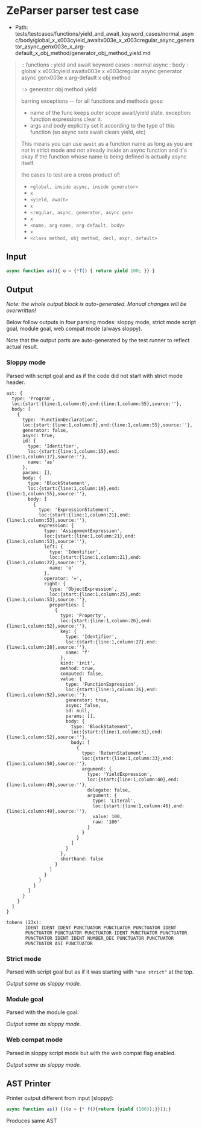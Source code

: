# ZeParser parser test case

- Path: tests/testcases/functions/yield_and_await_keyword_cases/normal_async/body/global_x_x003cyield_awaitx003e_x_x003cregular_async_generator_async_genx003e_x_arg-default_x_obj_method/generator_obj_method_yield.md

> :: functions : yield and await keyword cases : normal async : body : global x x003cyield awaitx003e x x003cregular async generator async genx003e x arg-default x obj method
>
> ::> generator obj method yield
>
> barring exceptions -- for all functions and methods goes:
>
> - name of the func keeps outer scope await/yield state. exception: function expressions clear it.
> - args and body explicitly set it according to the type of this function (so async sets await clears yield, etc)
>
> This means you can use `await` as a function name as long as you are not in strict mode and not already inside an async function and it's okay if the function whose name is being defined is actually async itself.
>
> the cases to test are a cross product of:
>
> - `<global, inside async, inside generator>` 
> - `x` 
> - `<yield, await>`
> - `x` 
> - `<regular, async, generator, async gen>`
> - `x` 
> - `<name, arg-name, arg-default, body>`
> - `x`
> - `<class method, obj method, decl, expr, default>`

## Input

`````js
async function as(){ o = {*f() { return yield 100; }} }
`````

## Output

_Note: the whole output block is auto-generated. Manual changes will be overwritten!_

Below follow outputs in four parsing modes: sloppy mode, strict mode script goal, module goal, web compat mode (always sloppy).

Note that the output parts are auto-generated by the test runner to reflect actual result.

### Sloppy mode

Parsed with script goal and as if the code did not start with strict mode header.

`````
ast: {
  type: 'Program',
  loc:{start:{line:1,column:0},end:{line:1,column:55},source:''},
  body: [
    {
      type: 'FunctionDeclaration',
      loc:{start:{line:1,column:0},end:{line:1,column:55},source:''},
      generator: false,
      async: true,
      id: {
        type: 'Identifier',
        loc:{start:{line:1,column:15},end:{line:1,column:17},source:''},
        name: 'as'
      },
      params: [],
      body: {
        type: 'BlockStatement',
        loc:{start:{line:1,column:19},end:{line:1,column:55},source:''},
        body: [
          {
            type: 'ExpressionStatement',
            loc:{start:{line:1,column:21},end:{line:1,column:53},source:''},
            expression: {
              type: 'AssignmentExpression',
              loc:{start:{line:1,column:21},end:{line:1,column:53},source:''},
              left: {
                type: 'Identifier',
                loc:{start:{line:1,column:21},end:{line:1,column:22},source:''},
                name: 'o'
              },
              operator: '=',
              right: {
                type: 'ObjectExpression',
                loc:{start:{line:1,column:25},end:{line:1,column:53},source:''},
                properties: [
                  {
                    type: 'Property',
                    loc:{start:{line:1,column:26},end:{line:1,column:52},source:''},
                    key: {
                      type: 'Identifier',
                      loc:{start:{line:1,column:27},end:{line:1,column:28},source:''},
                      name: 'f'
                    },
                    kind: 'init',
                    method: true,
                    computed: false,
                    value: {
                      type: 'FunctionExpression',
                      loc:{start:{line:1,column:26},end:{line:1,column:52},source:''},
                      generator: true,
                      async: false,
                      id: null,
                      params: [],
                      body: {
                        type: 'BlockStatement',
                        loc:{start:{line:1,column:31},end:{line:1,column:52},source:''},
                        body: [
                          {
                            type: 'ReturnStatement',
                            loc:{start:{line:1,column:33},end:{line:1,column:50},source:''},
                            argument: {
                              type: 'YieldExpression',
                              loc:{start:{line:1,column:40},end:{line:1,column:49},source:''},
                              delegate: false,
                              argument: {
                                type: 'Literal',
                                loc:{start:{line:1,column:46},end:{line:1,column:49},source:''},
                                value: 100,
                                raw: '100'
                              }
                            }
                          }
                        ]
                      }
                    },
                    shorthand: false
                  }
                ]
              }
            }
          }
        ]
      }
    }
  ]
}

tokens (23x):
       IDENT IDENT IDENT PUNCTUATOR PUNCTUATOR PUNCTUATOR IDENT
       PUNCTUATOR PUNCTUATOR PUNCTUATOR IDENT PUNCTUATOR PUNCTUATOR
       PUNCTUATOR IDENT IDENT NUMBER_DEC PUNCTUATOR PUNCTUATOR
       PUNCTUATOR ASI PUNCTUATOR
`````

### Strict mode

Parsed with script goal but as if it was starting with `"use strict"` at the top.

_Output same as sloppy mode._

### Module goal

Parsed with the module goal.

_Output same as sloppy mode._

### Web compat mode

Parsed in sloppy script mode but with the web compat flag enabled.

_Output same as sloppy mode._

## AST Printer

Printer output different from input [sloppy]:

````js
async function as() {((o = {* f(){return (yield (100));}}));}
````

Produces same AST
